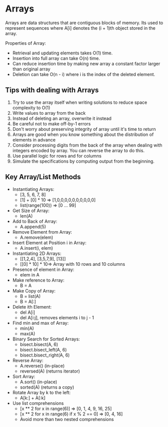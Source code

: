 # Arrays #

Arrays are data structures that are contiguous blocks of memory. Its used to represent sequences where A[i] denotes the (i + 1)th object stored in the array.

Properties of Array:
- Retrieval and updating elements takes O(1) time.
- Insertion into full array can take O(n) time.
- Can reduce insertion time by making new array a constant factor larger than original array
- Deletion can take O(n - i) where i is the index of the deleted element.

## Tips with dealing with Arrays ##

1. Try to use the array itself when writing solutions to reduce space complexity to O(1)
2. Write values to array from the back
3. Instead of deleting an array, overwrite it instead
4. Be careful not to make off-by-1 errors
5. Don't worry about preserving integrity of array until it's time to return
6. Arrays are good when you know something about the distribution of elements in advance
7. Consider processing digits from the back of the array when dealing with integers encoded by array. You can reverse the array to do this.
8. Use parallel logic for rows and for columns
9. Simulate the specifications by computing output from the beginning.

## Key Array/List Methods ##

- Instantiating Arrays:
  - [3, 5, 6, 7, 8]
  - [1] + [0] * 10 => [1,0,0,0,0,0,0,0,0,0,0]
  - list(range(100)) => [0 ... 99]
- Get Size of Array:
  - len(A)
- Add to Back of Array:
  - A.append(5)
- Remove Element from Array:
  - A.remove(elem)
- Insert Element at Position i in Array:
  - A.insert(i, elem)
- Instantiating 2D Arrays:
  - [[1,2,4], [3,5,7,9], [13]]
  - [[0] * 10] * 10=> Array with 10 rows and 10 columns
- Presence of element in Array:
  - elem in A
- Make reference to Array:
  - B = A
- Make Copy of Array:
  - B = list(A)
  - B = A[:]
- Delete ith Element:
  - del A[i]
  - del A[i:j], removes elements i to j - 1
- Find min and max of Array:
  - min(A)
  - max(A)
- Binary Search for Sorted Arrays:
  - bisect.bisect(A, 6)
  - bisect.bisect_left(A, 6)
  - bisect.bisect_right(A, 6)
- Reverse Array:
  - A.reverse() (in-place)
  - reversed(A) (returns iterator)
- Sort Array:
  - A.sort() (in-place)
  - sorted(A) (returns a copy)
- Rotate Array by k to the left:
  - A[k:] + A[:k]
- Use list comprehensions
  - [x ** 2 for x in range(6)] => [0, 1, 4, 9, 16, 25]
  - [x ** 2 for x in range(6) if x % 2 == 0] => [0, 4, 16]
  - Avoid more than two nested comprehensions
